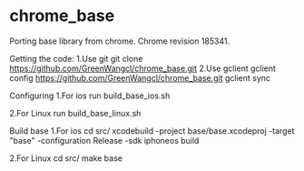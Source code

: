 chrome_base
===========

Porting base library from chrome. Chrome revision 185341.

Getting the code:
1.Use git
git clone https://github.com/GreenWangcl/chrome_base.git
2.Use gclient
gclient config https://github.com/GreenWangcl/chrome_base.git
gclient sync

Configuring
1.For ios
run build_base_ios.sh

2.For Linux
run build_base_linux.sh


Build base
1.For ios
cd src/
xcodebuild -project base/base.xcodeproj -target "base" -configuration Release -sdk iphoneos build

2.For Linux
cd src/
make base